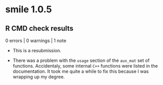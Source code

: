 # smile 1.0.5

## R CMD check results

0 errors | 0 warnings | 1 note

* This is a resubmission. 

* There was a problem with the `usage` section of the `aux_mat` set of
  functions. Accidentaly, some internal `C++` functions were listed in the
  documentation. It took me quite a while to fix this because I was wrapping up
  my degree.

